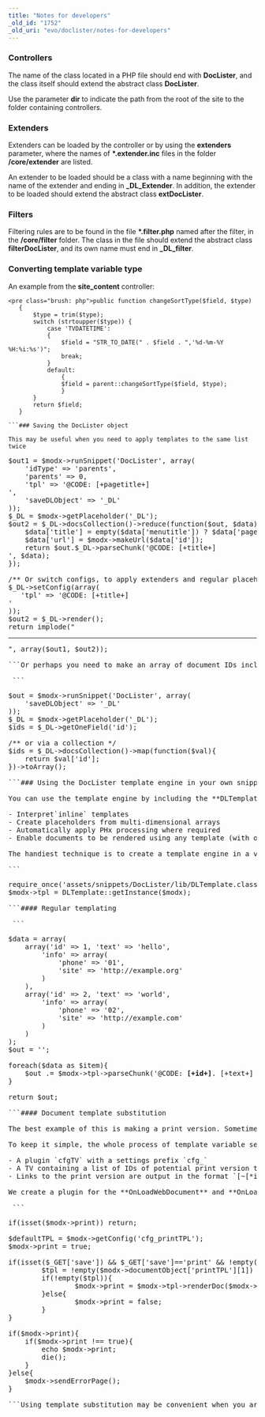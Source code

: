 ```yaml
---
title: "Notes for developers"
_old_id: "1752"
_old_uri: "evo/doclister/notes-for-developers"
---
```


### Controllers

The name of the class located in a PHP file should end with **DocLister**, and the class itself should extend the abstract class **DocLister**.

Use the parameter **dir** to indicate the path from the root of the site to the folder containing controllers.

### Extenders

Extenders can be loaded by the controller or by using the **extenders** parameter, where the names of **\*.extender.inc** files in the folder **/core/extender** are listed.

An extender to be loaded should be a class with a name beginning with the name of the extender and ending in **\_DL\_Extender**. In addition, the extender to be loaded should extend the abstract class **extDocLister**.

### Filters

Filtering rules are to be found in the file **\*.filter.php** named after the filter, in the **/core/filter** folder. The class in the file should extend the abstract class **filterDocLister**, and its own name must end in **\_DL\_filter**.

### Converting template variable type

An example from the **site\_content** controller:

 ```
<pre class="brush: php">public function changeSortType($field, $type)
    {
        $type = trim($type);
        switch (strtoupper($type)) {
            case 'TVDATETIME':
            {
                $field = "STR_TO_DATE(" . $field . ",'%d-%m-%Y %H:%i:%s')";
                break;
            }
            default:
                {
                $field = parent::changeSortType($field, $type);
                }
        }
        return $field;
    }

```### Saving the DocLister object

This may be useful when you need to apply templates to the same list twice

 ```
<pre class="brush: php">$out1 = $modx->runSnippet('DocLister', array(
    'idType' => 'parents',
    'parents' => 0,
    'tpl' => '@CODE: [+pagetitle+]<br />',
    'saveDLObject' => '_DL'
));
$_DL = $modx->getPlaceholder('_DL');
$out2 = $_DL->docsCollection()->reduce(function($out, $data) use ($_DL, $modx){
    $data['title'] = empty($data['menutitle']) ? $data['pagetitle'] : $data['menutitle'];
    $data['url'] = $modx->makeUrl($data['id']);
    return $out.$_DL->parseChunk('@CODE: [+title+]<br />', $data);
});

/** Or switch configs, to apply extenders and regular placeholder processing*/
$_DL->setConfig(array(
   'tpl' => '@CODE: [+title+]<br />'
));
$out2 = $_DL->render();
return implode("<hr />", array($out1, $out2));

```Or perhaps you need to make an array of document IDs included in the output

 ```
<pre class="brush: php">$out = $modx->runSnippet('DocLister', array(
    'saveDLObject' => '_DL'
));
$_DL = $modx->getPlaceholder('_DL');
$ids = $_DL->getOneField('id');

/** or via a collection */
$ids = $_DL->docsCollection()->map(function($val){
    return $val['id'];
})->toArray();

```### Using the DocLister template engine in your own snippets

You can use the template engine by including the **DLTemplate** class, and it can:

- Interpret<span style="">`inline` </span>templates
- Create placeholders from multi-dimensional arrays
- Automatically apply PHx processing where required
- Enable documents to be rendered using any template (with or without the use of events)

The handiest technique is to create a template engine in a variable `tpl<strong> </strong>`within the `$modx` object. To avoid doing this constantly, it is best to use a small plugin responding to the `OnWebPageInit` and `OnPageNotFound` events.

```
<pre class="brush: php">require_once('assets/snippets/DocLister/lib/DLTemplate.class.php');
$modx->tpl = DLTemplate::getInstance($modx);

```#### Regular templating

 ```
<pre class="brush: php">$data = array(
    array('id' => 1, 'text' => 'hello',
        'info' => array(
            'phone' => '01',
            'site' => 'http://example.org'
        )
    ),
    array('id' => 2, 'text' => 'world',
        'info' => array(
            'phone' => '02',
            'site' => 'http://example.com'
        )
    )
);
$out = '';

foreach($data as $item){
    $out .= $modx->tpl->parseChunk('@CODE: <strong>[+id+]</strong>. [+text+] ([+info.phone+], [+info.site+])', $item);
}

return $out;

```#### Document template substitution

The best example of this is making a print version. Sometimes it is simpler to create a minimal template for each type and adjust the output as required, rather than play around with CSS.

To keep it simple, the whole process of template variable settings is omitted. So, let us image that we have:

- A plugin `cfgTV` with a settings prefix `cfg_`
- A TV containing a list of IDs of potential print version templates (a template can be selected for each document)
- Links to the print version are output in the format `[~[*id*]~]?save=print`

We create a plugin for the **OnLoadWebDocument** and **OnLoadWebPageCache** events:

 ```
<pre class="brush: php">if(isset($modx->print)) return;

$defaultTPL = $modx->getConfig('cfg_printTPL');
$modx->print = true;

if(isset($_GET['save']) && $_GET['save']=='print' && !empty($modx->documentObject)){
        $tpl = !empty($modx->documentObject['printTPL'][1]) ? $modx->documentObject['printTPL'][1] : $defaultTPL;
        if(!empty($tpl)){
                $modx->print = $modx->tpl->renderDoc($modx->documentObject['id'], true, (int)$tpl);
        }else{
                $modx->print = false;
        }
}

if($modx->print){
    if($modx->print !== true){
        echo $modx->print;
        die();
    }
}else{
    $modx->sendErrorPage();
}

```Using template substitution may be convenient when you are editing a site on the fly (without making development versions).